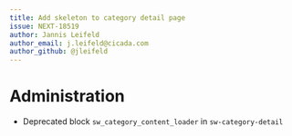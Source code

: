 ```yaml
---
title: Add skeleton to category detail page
issue: NEXT-18519
author: Jannis Leifeld
author_email: j.leifeld@cicada.com
author_github: @jleifeld
---
```

# Administration
* Deprecated block `sw_category_content_loader` in `sw-category-detail`
